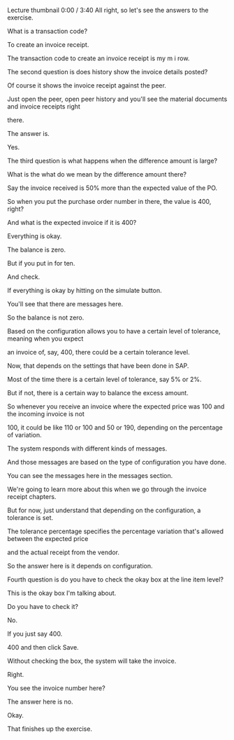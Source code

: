  

Lecture thumbnail
0:00 / 3:40
All right, so let's see the answers to the exercise.

What is a transaction code?

To create an invoice receipt.

The transaction code to create an invoice receipt is my m i row.

The second question is does history show the invoice details posted?

Of course it shows the invoice receipt against the peer.

Just open the peer, open peer history and you'll see the material documents and invoice receipts right

there.

The answer is.

Yes.

The third question is what happens when the difference amount is large?

What is the what do we mean by the difference amount there?

Say the invoice received is 50% more than the expected value of the PO.

So when you put the purchase order number in there, the value is 400, right?

And what is the expected invoice if it is 400?

Everything is okay.

The balance is zero.

But if you put in for ten.

And check.

If everything is okay by hitting on the simulate button.

You'll see that there are messages here.

So the balance is not zero.

Based on the configuration allows you to have a certain level of tolerance, meaning when you expect

an invoice of, say, 400, there could be a certain tolerance level.

Now, that depends on the settings that have been done in SAP.

Most of the time there is a certain level of tolerance, say 5% or 2%.

But if not, there is a certain way to balance the excess amount.

So whenever you receive an invoice where the expected price was 100 and the incoming invoice is not

100, it could be like 110 or 100 and 50 or 190, depending on the percentage of variation.

The system responds with different kinds of messages.

And those messages are based on the type of configuration you have done.

You can see the messages here in the messages section.

We're going to learn more about this when we go through the invoice receipt chapters.

But for now, just understand that depending on the configuration, a tolerance is set.

The tolerance percentage specifies the percentage variation that's allowed between the expected price

and the actual receipt from the vendor.

So the answer here is it depends on configuration.

Fourth question is do you have to check the okay box at the line item level?

This is the okay box I'm talking about.

Do you have to check it?

No.

If you just say 400.

400 and then click Save.

Without checking the box, the system will take the invoice.

Right.

You see the invoice number here?

The answer here is no.

Okay.

That finishes up the exercise.